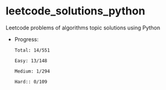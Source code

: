 # leetcode_solutions_python
Leetcode problems of algorithms topic solutions using Python

+ Progress:

      Total: 14/551

      Easy: 13/148
      
      Medium: 1/294

      Hard:: 0/109
